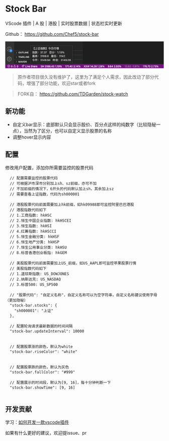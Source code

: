 # Stock Bar

VScode 插件 | A 股 | 港股 | 实时股票数据 | 状态栏实时更新

Github： https://github.com/Chef5/stock-bar

![image](https://raw.githubusercontent.com/Chef5/stock-bar/main/stock-bar-plugin.png)

> 原作者项目很久没有维护了，这里为了满足个人需求，因此改动了部分代码，增强了部分功能，欢迎star或者fork

> FORK自： https://github.com/TDGarden/stock-watch

## 新功能

- 自定义bar显示：底部默认只会显示股价、百分点这样的纯数字（比较隐秘一点），当然为了区分，也可以自定义显示股票的名称
- 调整hover显示内容

## 配置

修改用户配置，添加你所需要监控的股票代码

```
  // 配置需要监控的股票代码
  // 可根据沪市深市分别加上sh、sz前缀，亦可不加
  // 不加前缀的情况下，6开头的代码默认加上sh，其余加上sz
  // 需要查看上证指数，代码为sh000001

  // 港股股票代码前面需要加上hk前缀，如hk09988即可监控阿里巴巴港股
  // 港股指数代码如下
  // 1.工商指数: hkHSC
  // 2.恒生中国企业指数: hkHSCEI
  // 3.恒生指数: hkHSI
  // 4.红筹指数: hkHSCCI
  // 5.恒生金融分类: hkHSF
  // 6.恒生地产分类: hkHSP
  // 7.恒生公用事业分类: hkHSU
  // 8.标普香港创业板指: hkGEM

  // 美股股票代码前面需要加上US_前缀，如US_AAPL即可监控苹果股票行情
  // 美股指数代码如下
  // 1.道琼斯指数: US_DOWJONES
  // 2.纳斯达克: US_NASDAQ
  // 3.标普500: US_SP500

  // "股票代码": "自定义名称"，自定义名称可以为空字符串，自定义名称建议使用字母（更加隐秘）
  "stock-bar.stocks": {
    "sh000001": "上证"
  },

  // 配置轮询请求最新数据的时间间隔
  "stock-bar.updateInterval": 10000


  // 配置股票涨的颜色，默认为white
  "stock-bar.riseColor": "white"


  // 配置股票跌的颜色，默认为灰色
  "stock-bar.fallColor": "#999"

  // 配置展示的时间段，默认为[9, 16]，每十分钟判断一下
  "stock-bar.showTime": [9, 16]


```

## 开发贡献

学习：[如何开发一款vscode插件](https://zhuanlan.zhihu.com/p/386196218)

如果有什么更好的建议，欢迎提issue、pr

